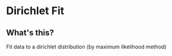 # Dirichlet Fit

## What's this? 

Fit data to a dirichlet distribution (by maximum likelihood method)


